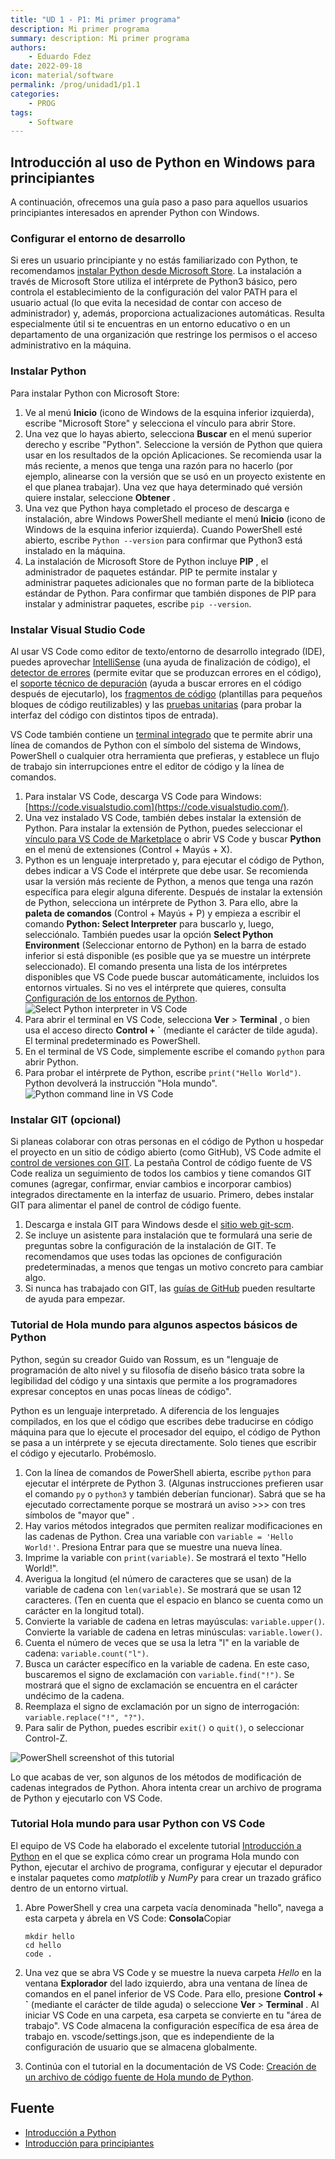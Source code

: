 ```yaml
---
title: "UD 1 - P1: Mi primer programa"
description: Mi primer programa
summary: description: Mi primer programa
authors:
    - Eduardo Fdez
date: 2022-09-18
icon: material/software
permalink: /prog/unidad1/p1.1
categories:
    - PROG
tags:
    - Software
---
```


## Introducción al uso de Python en Windows para principiantes

A continuación, ofrecemos una guía paso a paso para aquellos usuarios principiantes interesados en aprender Python con Windows.

### Configurar el entorno de desarrollo

Si eres un usuario principiante y no estás familiarizado con Python, te recomendamos [instalar Python desde Microsoft Store](https://www.microsoft.com/p/python-37/9nj46sx7x90p?activetab=pivot:overviewtab). La instalación a través de Microsoft Store utiliza el intérprete de Python3 básico, pero controla el establecimiento de la configuración del valor PATH para el usuario actual (lo que evita la necesidad de contar con acceso de administrador) y, además, proporciona actualizaciones automáticas. Resulta especialmente útil si te encuentras en un entorno educativo o en un departamento de una organización que restringe los permisos o el acceso administrativo en la máquina.

### Instalar Python

Para instalar Python con Microsoft Store:

1. Ve al menú **Inicio** (icono de Windows de la esquina inferior izquierda), escribe "Microsoft Store" y selecciona el vínculo para abrir Store.
2. Una vez que lo hayas abierto, selecciona **Buscar** en el menú superior derecho y escribe "Python". Seleccione la versión de Python que quiera usar en los resultados de la opción Aplicaciones. Se recomienda usar la más reciente, a menos que tenga una razón para no hacerlo (por ejemplo, alinearse con la versión que se usó en un proyecto existente en el que planea trabajar). Una vez que haya determinado qué versión quiere instalar, seleccione  **Obtener** .
3. Una vez que Python haya completado el proceso de descarga e instalación, abre Windows PowerShell mediante el menú **Inicio** (icono de Windows de la esquina inferior izquierda). Cuando PowerShell esté abierto, escribe `Python --version` para confirmar que Python3 está instalado en la máquina.
4. La instalación de Microsoft Store de Python incluye  **PIP** , el administrador de paquetes estándar. PIP te permite instalar y administrar paquetes adicionales que no forman parte de la biblioteca estándar de Python. Para confirmar que también dispones de PIP para instalar y administrar paquetes, escribe `pip --version`.

### Instalar Visual Studio Code

Al usar VS Code como editor de texto/entorno de desarrollo integrado (IDE), puedes aprovechar [IntelliSense](https://code.visualstudio.com/docs/editor/intellisense) (una ayuda de finalización de código), el [detector de errores](https://code.visualstudio.com/docs/python/linting) (permite evitar que se produzcan errores en el código), el [soporte técnico de depuración](https://code.visualstudio.com/docs/python/debugging) (ayuda a buscar errores en el código después de ejecutarlo), los [fragmentos de código](https://code.visualstudio.com/docs/editor/userdefinedsnippets) (plantillas para pequeños bloques de código reutilizables) y las [pruebas unitarias](https://code.visualstudio.com/docs/python/unit-testing) (para probar la interfaz del código con distintos tipos de entrada).

VS Code también contiene un [terminal integrado](https://code.visualstudio.com/docs/editor/integrated-terminal) que te permite abrir una línea de comandos de Python con el símbolo del sistema de Windows, PowerShell o cualquier otra herramienta que prefieras, y establece un flujo de trabajo sin interrupciones entre el editor de código y la línea de comandos.

1. Para instalar VS Code, descarga VS Code para Windows: [https://code.visualstudio.com](https://code.visualstudio.com/).
2. Una vez instalado VS Code, también debes instalar la extensión de Python. Para instalar la extensión de Python, puedes seleccionar el [vínculo para VS Code de Marketplace](https://marketplace.visualstudio.com/items?itemName=ms-python.python) o abrir VS Code y buscar **Python** en el menú de extensiones (Control + Mayús + X).
3. Python es un lenguaje interpretado y, para ejecutar el código de Python, debes indicar a VS Code el intérprete que debe usar. Se recomienda usar la versión más reciente de Python, a menos que tenga una razón específica para elegir alguna diferente. Después de instalar la extensión de Python, selecciona un intérprete de Python 3. Para ello, abre la **paleta de comandos** (Control + Mayús + P) y empieza a escribir el comando **Python: Select Interpreter** para buscarlo y, luego, selecciónalo. También puedes usar la opción **Select Python Environment** (Seleccionar entorno de Python) en la barra de estado inferior si está disponible (es posible que ya se muestre un intérprete seleccionado). El comando presenta una lista de los intérpretes disponibles que VS Code puede buscar automáticamente, incluidos los entornos virtuales. Si no ves el intérprete que quieres, consulta [Configuración de los entornos de Python](https://code.visualstudio.com/docs/python/environments).
   ![Select Python interpreter in VS Code](https://learn.microsoft.com/es-es/windows/images/interpreterselection.gif)
4. Para abrir el terminal en VS Code, selecciona  **Ver** > **Terminal** , o bien usa el acceso directo **Control + `** (mediante el carácter de tilde aguda). El terminal predeterminado es PowerShell.
5. En el terminal de VS Code, simplemente escribe el comando `python` para abrir Python.
6. Para probar el intérprete de Python, escribe `print("Hello World")`. Python devolverá la instrucción "Hola mundo".
   ![Python command line in VS Code](https://learn.microsoft.com/es-es/windows/images/python-in-vscode.png)

### Instalar GIT (opcional)

Si planeas colaborar con otras personas en el código de Python u hospedar el proyecto en un sitio de código abierto (como GitHub), VS Code admite el [control de versiones con GIT](https://code.visualstudio.com/docs/editor/versioncontrol#_git-support). La pestaña Control de código fuente de VS Code realiza un seguimiento de todos los cambios y tiene comandos GIT comunes (agregar, confirmar, enviar cambios e incorporar cambios) integrados directamente en la interfaz de usuario. Primero, debes instalar GIT para alimentar el panel de control de código fuente.

1. Descarga e instala GIT para Windows desde el [sitio web git-scm](https://git-scm.com/download/win).
2. Se incluye un asistente para instalación que te formulará una serie de preguntas sobre la configuración de la instalación de GIT. Te recomendamos que uses todas las opciones de configuración predeterminadas, a menos que tengas un motivo concreto para cambiar algo.
3. Si nunca has trabajado con GIT, las [guías de GitHub](https://guides.github.com/) pueden resultarte de ayuda para empezar.

### Tutorial de Hola mundo para algunos aspectos básicos de Python
Python, según su creador Guido van Rossum, es un "lenguaje de programación de alto nivel y su filosofía de diseño básico trata sobre la legibilidad del código y una sintaxis que permite a los programadores expresar conceptos en unas pocas líneas de código".

Python es un lenguaje interpretado. A diferencia de los lenguajes compilados, en los que el código que escribes debe traducirse en código máquina para que lo ejecute el procesador del equipo, el código de Python se pasa a un intérprete y se ejecuta directamente. Solo tienes que escribir el código y ejecutarlo. Probémoslo.

1. Con la línea de comandos de PowerShell abierta, escribe `python` para ejecutar el intérprete de Python 3. (Algunas instrucciones prefieren usar el comando `py` o `python3` y también deberían funcionar). Sabrá que se ha ejecutado correctamente porque se mostrará un aviso >>> con tres símbolos de "mayor que" .
2. Hay varios métodos integrados que permiten realizar modificaciones en las cadenas de Python. Crea una variable con `variable = 'Hello World!'`. Presiona Entrar para que se muestre una nueva línea.
3. Imprime la variable con `print(variable)`. Se mostrará el texto "Hello World!".
4. Averigua la longitud (el número de caracteres que se usan) de la variable de cadena con `len(variable)`. Se mostrará que se usan 12 caracteres. (Ten en cuenta que el espacio en blanco se cuenta como un carácter en la longitud total).
5. Convierte la variable de cadena en letras mayúsculas: `variable.upper()`. Convierte la variable de cadena en letras minúsculas: `variable.lower()`.
6. Cuenta el número de veces que se usa la letra "l" en la variable de cadena: `variable.count("l")`.
7. Busca un carácter específico en la variable de cadena. En este caso, buscaremos el signo de exclamación con `variable.find("!")`. Se mostrará que el signo de exclamación se encuentra en el carácter undécimo de la cadena.
8. Reemplaza el signo de exclamación por un signo de interrogación: `variable.replace("!", "?")`.
9. Para salir de Python, puedes escribir `exit()` o `quit()`, o seleccionar Control-Z.

![PowerShell screenshot of this tutorial](https://learn.microsoft.com/es-es/windows/images/hello-world-basics.png)

Lo que acabas de ver, son algunos de los métodos de modificación de cadenas integrados de Python. Ahora intenta crear un archivo de programa de Python y ejecutarlo con VS Code.

### Tutorial Hola mundo para usar Python con VS Code

El equipo de VS Code ha elaborado el excelente tutorial [Introducción a Python](https://code.visualstudio.com/docs/python/python-tutorial#_start-vs-code-in-a-project-workspace-folder) en el que se explica cómo crear un programa Hola mundo con Python, ejecutar el archivo de programa, configurar y ejecutar el depurador e instalar paquetes como *matplotlib* y *NumPy* para crear un trazado gráfico dentro de un entorno virtual.

1. Abre PowerShell y crea una carpeta vacía denominada "hello", navega a esta carpeta y ábrela en VS Code:
   **Consola**Copiar

   ```
   mkdir hello
   cd hello
   code .
   ```
2. Una vez que se abra VS Code y se muestre la nueva carpeta *Hello* en la ventana **Explorador** del lado izquierdo, abra una ventana de línea de comandos en el panel inferior de VS Code. Para ello, presione **Control + `** (mediante el carácter de tilde aguda) o seleccione  **Ver** > **Terminal** . Al iniciar VS Code en una carpeta, esa carpeta se convierte en tu "área de trabajo". VS Code almacena la configuración específica de esa área de trabajo en. vscode/settings.json, que es independiente de la configuración de usuario que se almacena globalmente.
3. Continúa con el tutorial en la documentación de VS Code: [Creación de un archivo de código fuente de Hola mundo de Python](https://code.visualstudio.com/docs/python/python-tutorial#_create-a-python-hello-world-source-code-file).


## Fuente
* [Introducción a Python](https://learn.microsoft.com/es-es/windows/python/)
* [Introducción para principiantes](https://learn.microsoft.com/es-es/windows/python/beginners)
